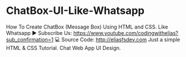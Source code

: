 # ChatBox-UI-Like-Whatsapp
How To Create ChatBox (Message Box) Using HTML and CSS. Like Whatsapp  ► Subscribe Us: https://www.youtube.com/codingwithelias?sub_confirmation=1  💻 Source Code: http://eliasfsdev.com  Just a simple HTML &amp; CSS Tutorial. Chat Web App UI Design.
